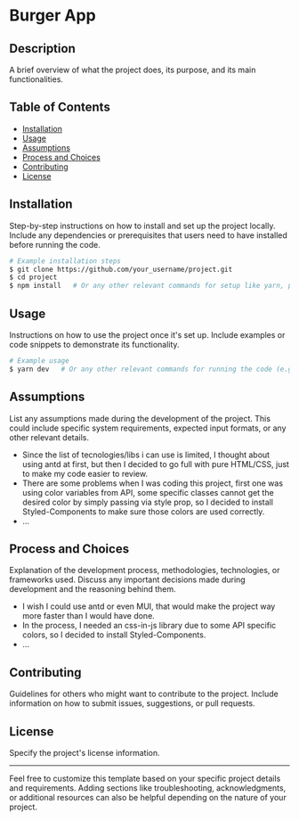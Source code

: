 # Burger App

## Description

A brief overview of what the project does, its purpose, and its main functionalities.

## Table of Contents

- [Installation](#installation)
- [Usage](#usage)
- [Assumptions](#assumptions)
- [Process and Choices](#process-and-choices)
- [Contributing](#contributing)
- [License](#license)

## Installation

Step-by-step instructions on how to install and set up the project locally. Include any dependencies or prerequisites that users need to have installed before running the code.

```bash
# Example installation steps
$ git clone https://github.com/your_username/project.git
$ cd project
$ npm install   # Or any other relevant commands for setup like yarn, pnpm or bun
```

## Usage

Instructions on how to use the project once it's set up. Include examples or code snippets to demonstrate its functionality.

```bash
# Example usage
$ yarn dev   # Or any other relevant commands for running the code (e.g: npm run dev)
```

## Assumptions

List any assumptions made during the development of the project. This could include specific system requirements, expected input formats, or any other relevant details.

- Since the list of tecnologies/libs i can use is limited, I thought about using antd at first, but then I decided to go full with pure HTML/CSS, just to make my code easier to review.
- There are some problems when I was coding this project, first one was using color variables from API, some specific classes cannot get the desired color by simply passing via style prop, so I decided to install Styled-Components to make sure those colors are used correctly.
- ...

## Process and Choices

Explanation of the development process, methodologies, technologies, or frameworks used. Discuss any important decisions made during development and the reasoning behind them.

- I wish I could use antd or even MUI, that would make the project way more faster than I would have done.
- In the process, I needed an css-in-js library due to some API specific colors, so I decided to install Styled-Components.
- ...

## Contributing

Guidelines for others who might want to contribute to the project. Include information on how to submit issues, suggestions, or pull requests.

## License

Specify the project's license information.

---

Feel free to customize this template based on your specific project details and requirements. Adding sections like troubleshooting, acknowledgments, or additional resources can also be helpful depending on the nature of your project.
